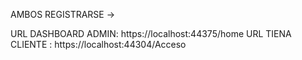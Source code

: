 AMBOS REGISTRARSE ->

URL DASHBOARD ADMIN: https://localhost:44375/home
URL TIENA CLIENTE : https://localhost:44304/Acceso
